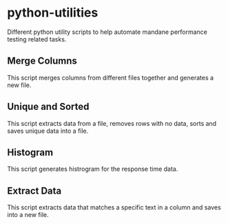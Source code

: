 # python-utilities
Different python utility scripts to help automate mandane performance testing related tasks.


## Merge Columns
This script merges columns from different files together and generates a new file.

## Unique and Sorted
This script extracts data from a file, removes rows with no data, sorts and saves unique data into a file.

## Histogram
This script generates histrogram for the response time data.

## Extract Data
This script extracts data that matches a specific text in a column and saves into a new file.